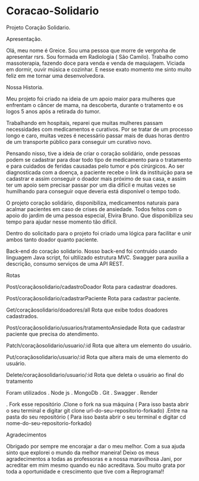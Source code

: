 # Coracao-Solidario



Projeto Coração Solidario.

Apresentação.

Olá, meu nome é Greice. Sou uma pessoa que morre de vergonha de apresentar rsrs. Sou formada em Radiologia ( São Camilo). Trabalho como massoterapia, fazendo doce para venda e venda de maquiagem. Viciada em dormir, ouvir música e cozinhar. E nesse exato momento me sinto muito feliz em me tornar uma desenvolvedora.

Nossa Historia.

Meu projeto foi criado na ideia de um apoio maior para mulheres que enfrentam o câncer de mama, na descoberta, durante o tratamento e os logos 5 anos após a retirada do tumor.

Trabalhando em hospitais, reparei que muitas mulheres passam necessidades com medicamentos e curativos. Por se tratar de um processo longo e caro, muitas vezes é necessário passar mais de duas horas dentro de um transporte público para conseguir um curativo novo.

Pensando nisso, tive a ideia de criar o coração solidário, onde pessoas podem se cadastrar para doar todo tipo de medicamento para o tratamento e para cuidados de feridas causadas pelo tumor e pós cirúrgicos. Ao ser diagnosticada com a doença, a paciente recebe o link da instituição para se cadastrar e assim conseguir o doador mais próximo de sua casa, e assim ter um apoio sem precisar passar por um dia difícil e muitas vezes se humilhando para conseguir oque deveria está disponível o tempo todo.

O projeto coração solidário, disponibiliza, medicamentos naturais para acalmar pacientes em caso de crises de ansiedade. Todos feitos com o apoio do jardim de uma pessoa especial, Elvira Bruno. Que disponibiliza seu tempo para ajudar nesse momento tão difícil.

Dentro do solicitado para o projeto foi criado uma lógica para facilitar e unir ambos tanto doador quanto paciente.

Back-end do coração solidario.
Nosso back-end foi contruido usando linguagem Java script, foi ultilizado estrutura MVC. Swagger para
auxilia a descrição, consumo serviços de uma API REST.

Rotas

Post/coraçãosolidario/cadastroDoador
Rota para cadastrar doadores.

Post/coraçãosolidario/cadastrarPaciente
Rota para cadastrar paciente.

Get/coraçãosolidario/doadores/all
Rota que exibe todos doadores cadastrados.

Post/coraçãosolidario/usuarios/tratamentoAnsiedade
Rota que cadastrar paciente que precisa do atendimento.

Patch/coraçãosolidario/usuario/:id
Rota que altera um elemento do usuário.

Put/coraçãosolidario/usuario/:id
Rota que altera mais de uma elemento do usuário.

Delete/coraçãosolidario/usuario/:id
Rota que deleta o usuário ao final do tratamento

Foram utilizados
. Node js
. MongoDb
. Git
. Swagger
. Render

. Fork esse repositório
.Clone o fork na sua máquina ( Para isso basta abrir o seu terminal e digitar
git clone url-do-seu-repositorio-forkado)
.Entre na pasta do seu repositório ( Para isso basta abrir o seu terminal e digitar
cd nome-do-seu-repositorio-forkado)

Agradecimentos

Obrigado por sempre me encorajar a dar o meu melhor. Com a sua ajuda sinto que explorei o mundo da melhor maneira! Deixo os meus agradecimentos a todas as professoras e a nossa maravilhosa Jani, por acreditar em mim mesmo quando eu não acreditava.
Sou muito grata por toda a oportunidade e crescimento que tive com a Reprograma!!
